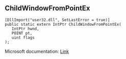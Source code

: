 ## ChildWindowFromPointEx

```
[DllImport("user32.dll", SetLastError = true)]
public static extern IntPtr ChildWindowFromPointEx(
   IntPtr hwnd,
   POINT pt,
   uint flags
);
```

Microsoft documentation: [Link](https://docs.microsoft.com/en-us/windows/win32/api/winuser/nf-winuser-childwindowfrompointex)
